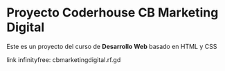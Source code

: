 # Proyecto Coderhouse CB Marketing Digital

Este es un proyecto del curso de **Desarrollo Web** basado en HTML y CSS

link infinityfree: cbmarketingdigital.rf.gd
